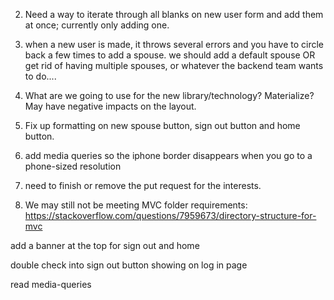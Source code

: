 
2. Need a way to iterate through all blanks on new user form and add them at once; currently only adding one.

3. when a new user is made, it throws several errors and you have to circle back a few times to add a spouse. we should add a default spouse OR get rid of having multiple spouses, or whatever the backend team wants to do....


5. What are we going to use for the new library/technology? Materialize? May have negative impacts on the layout.

6. Fix up formatting on new spouse button, sign out button and home button.

7. add media queries so the iphone border disappears when you go to a phone-sized resolution

8. need to finish or remove the put request for the interests.

9. We may still not be meeting MVC folder requirements: https://stackoverflow.com/questions/7959673/directory-structure-for-mvc


add a banner at the top for sign out and home

double check into sign out button showing on log in page

read media-queries

